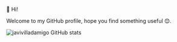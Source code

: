 👋 Hi!

Welcome to my GitHub profile, hope you find something useful 😊.

<!---
javivilladamigo/javivilladamigo is a ✨ special ✨ repository because its `README.md` (this file) appears on your GitHub profile.
You can click the Preview link to take a look at your changes.
--->
![javivilladamigo GitHub stats](https://github-readme-stats.vercel.app/api?username=javivilladamigo&show_icons=true&theme=radical)


